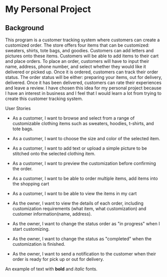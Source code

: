 # My Personal Project

## Background
This program is a customer tracking system where customers can create a customized order. The store offers four items that can be customized: sweaters, shirts, tote bags, and goodies. Customers can add letters and pictures onto these items. Customers will be able to add items to their cart and place orders. To place an order, customers will have to input their name, address, phone number, and select whether they would like it delivered or picked up. Once it is ordered, customers can track their order status. The order status will be either: preparing your items, out for delivery, delivered. Once it has been delivered, customers can rate their experiences and leave a review.
I have chosen this idea for my personal project because I have an interest in business and I feel that I would learn a lot from trying to create this customer tracking system.

User Stories

- As a customer, I want to browse and select from a range of customizable clothing items such as sweaters, hoodies, t-shirts, and tote bags. 
- As a customer, I want to choose the size and color of the selected item. 
- As a customer, I want to add text or upload a simple picture to be stitched onto the selected clothing item. 
- As a customer, I want to preview the customization before confirming the order. 
- As a customer, I want to be able to order multiple items, add items into the shopping cart 
- As a customer, I want to be able to view the items in my cart

- As the owner, I want to view the details of each order, including customization requirements (what item, what customization) and customer information(name, address). 
- As the owner, I want to change the status order as "in progress" when I start customizing. 
- As the owner, I want to change the status as "completed" when the customization is finished. 
- As the owner, I want to send a notification to the customer when their order is ready for pick up or out for delivery.


An example of text with **bold** and *italic* fonts.  